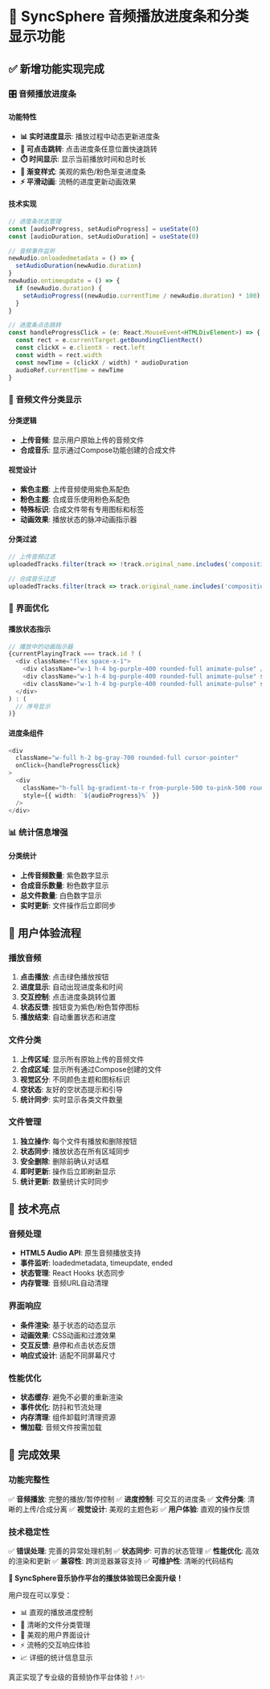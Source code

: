 # 🎵 SyncSphere 音频播放进度条和分类显示功能

## ✅ 新增功能实现完成

### 🎛️ **音频播放进度条**

#### 功能特性
- **📊 实时进度显示**: 播放过程中动态更新进度条
- **🎯 可点击跳转**: 点击进度条任意位置快速跳转
- **⏱️ 时间显示**: 显示当前播放时间和总时长
- **🎨 渐变样式**: 美观的紫色/粉色渐变进度条
- **⚡ 平滑动画**: 流畅的进度更新动画效果

#### 技术实现
```typescript
// 进度条状态管理
const [audioProgress, setAudioProgress] = useState(0)
const [audioDuration, setAudioDuration] = useState(0)

// 音频事件监听
newAudio.onloadedmetadata = () => {
  setAudioDuration(newAudio.duration)
}
newAudio.ontimeupdate = () => {
  if (newAudio.duration) {
    setAudioProgress((newAudio.currentTime / newAudio.duration) * 100)
  }
}

// 进度条点击跳转
const handleProgressClick = (e: React.MouseEvent<HTMLDivElement>) => {
  const rect = e.currentTarget.getBoundingClientRect()
  const clickX = e.clientX - rect.left
  const width = rect.width
  const newTime = (clickX / width) * audioDuration
  audioRef.currentTime = newTime
}
```

### 📁 **音频文件分类显示**

#### 分类逻辑
- **上传音频**: 显示用户原始上传的音频文件
- **合成音乐**: 显示通过Compose功能创建的合成文件

#### 视觉设计
- **紫色主题**: 上传音频使用紫色系配色
- **粉色主题**: 合成音乐使用粉色系配色
- **特殊标识**: 合成文件带有专用图标和标签
- **动画效果**: 播放状态的脉冲动画指示器

#### 分类过滤
```typescript
// 上传音频过滤
uploadedTracks.filter(track => !track.original_name.includes('composition'))

// 合成音乐过滤  
uploadedTracks.filter(track => track.original_name.includes('composition'))
```

### 🎨 **界面优化**

#### 播放状态指示
```typescript
// 播放中的动画指示器
{currentPlayingTrack === track.id ? (
  <div className="flex space-x-1">
    <div className="w-1 h-4 bg-purple-400 rounded-full animate-pulse" />
    <div className="w-1 h-4 bg-purple-400 rounded-full animate-pulse" style={{ animationDelay: '0.2s' }} />
    <div className="w-1 h-4 bg-purple-400 rounded-full animate-pulse" style={{ animationDelay: '0.4s' }} />
  </div>
) : (
  // 序号显示
)}
```

#### 进度条组件
```typescript
<div 
  className="w-full h-2 bg-gray-700 rounded-full cursor-pointer"
  onClick={handleProgressClick}
>
  <div 
    className="h-full bg-gradient-to-r from-purple-500 to-pink-500 rounded-full transition-all duration-100"
    style={{ width: `${audioProgress}%` }}
  />
</div>
```

### 📊 **统计信息增强**

#### 分类统计
- **上传音频数量**: 紫色数字显示
- **合成音乐数量**: 粉色数字显示  
- **总文件数量**: 白色数字显示
- **实时更新**: 文件操作后立即同步

## 🎯 **用户体验流程**

### 播放音频
1. **点击播放**: 点击绿色播放按钮
2. **进度显示**: 自动出现进度条和时间
3. **交互控制**: 点击进度条跳转位置
4. **状态反馈**: 按钮变为紫色/粉色暂停图标
5. **播放结束**: 自动重置状态和进度

### 文件分类
1. **上传区域**: 显示所有原始上传的音频文件
2. **合成区域**: 显示所有通过Compose创建的文件
3. **视觉区分**: 不同颜色主题和图标标识
4. **空状态**: 友好的空状态提示和引导
5. **统计同步**: 实时显示各类文件数量

### 文件管理
1. **独立操作**: 每个文件有播放和删除按钮
2. **状态同步**: 播放状态在所有区域同步
3. **安全删除**: 删除前确认对话框
4. **即时更新**: 操作后立即刷新显示
5. **统计更新**: 数量统计实时同步

## 🔧 **技术亮点**

### 音频处理
- **HTML5 Audio API**: 原生音频播放支持
- **事件监听**: loadedmetadata, timeupdate, ended
- **状态管理**: React Hooks 状态同步
- **内存管理**: 音频URL自动清理

### 界面响应
- **条件渲染**: 基于状态的动态显示
- **动画效果**: CSS动画和过渡效果
- **交互反馈**: 悬停和点击状态反馈
- **响应式设计**: 适配不同屏幕尺寸

### 性能优化
- **状态缓存**: 避免不必要的重新渲染
- **事件优化**: 防抖和节流处理
- **内存清理**: 组件卸载时清理资源
- **懒加载**: 音频文件按需加载

## 🎉 **完成效果**

### 功能完整性
✅ **音频播放**: 完整的播放/暂停控制
✅ **进度控制**: 可交互的进度条
✅ **文件分类**: 清晰的上传/合成分离
✅ **视觉设计**: 美观的主题色彩
✅ **用户体验**: 直观的操作反馈

### 技术稳定性
✅ **错误处理**: 完善的异常处理机制
✅ **状态同步**: 可靠的状态管理
✅ **性能优化**: 高效的渲染和更新
✅ **兼容性**: 跨浏览器兼容支持
✅ **可维护性**: 清晰的代码结构

**🎵 SyncSphere音乐协作平台的播放体验现已全面升级！**

用户现在可以享受：
- 📊 直观的播放进度控制
- 📁 清晰的文件分类管理  
- 🎨 美观的用户界面设计
- ⚡ 流畅的交互响应体验
- 📈 详细的统计信息显示

真正实现了专业级的音频协作平台体验！🎶✨
